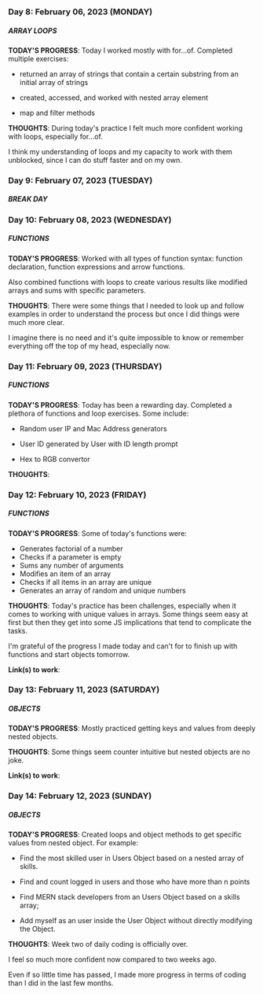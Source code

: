 ### Day 8: February 06, 2023 (MONDAY)

##### ARRAY LOOPS

**TODAY'S PROGRESS**: Today I worked mostly with for...of. Completed multiple exercises:

- returned an array of strings that contain a certain substring from an initial array of strings

- created, accessed, and worked with nested array element

- map and filter methods

**THOUGHTS**: During today's practice I felt much more confident working with loops, especially for...of.

I think my understanding of loops and my capacity to work with them unblocked, since I can do stuff faster and on my own.

### Day 9: February 07, 2023 (TUESDAY)

##### BREAK DAY

### Day 10: February 08, 2023 (WEDNESDAY)

##### FUNCTIONS

**TODAY'S PROGRESS**: Worked with all types of function syntax: function declaration, function expressions and arrow functions.

Also combined functions with loops to create various results like modified arrays and sums with specific parameters.

**THOUGHTS**: There were some things that I needed to look up and follow examples in order to understand the process but once I did things were much more clear.

I imagine there is no need and it's quite impossible to know or remember everything off the top of my head, especially now.

### Day 11: February 09, 2023 (THURSDAY)

##### FUNCTIONS

**TODAY'S PROGRESS**: Today has been a rewarding day. Completed a plethora of functions and loop exercises. Some include:

- Random user IP and Mac Address generators

- User ID generated by User with ID length prompt

- Hex to RGB convertor

**THOUGHTS**:

### Day 12: February 10, 2023 (FRIDAY)

##### FUNCTIONS

**TODAY'S PROGRESS**: Some of today's functions were:

- Generates factorial of a number
- Checks if a parameter is empty
- Sums any number of arguments
- Modifies an item of an array
- Checks if all items in an array are unique
- Generates an array of random and unique numbers

**THOUGHTS**: Today's practice has been challenges, especially when it comes to working with unique values in arrays. Some things seem easy at first but then they get into some JS implications that tend to complicate the tasks.

I'm grateful of the progress I made today and can't for to finish up with functions and start objects tomorrow.

**Link(s) to work**: []()

### Day 13: February 11, 2023 (SATURDAY)

##### OBJECTS

**TODAY'S PROGRESS**: Mostly practiced getting keys and values from deeply nested objects.

**THOUGHTS**: Some things seem counter intuitive but nested objects are no joke.

**Link(s) to work**: []()

### Day 14: February 12, 2023 (SUNDAY)

##### OBJECTS

**TODAY'S PROGRESS**: Created loops and object methods to get specific values from nested object. For example:

- Find the most skilled user in Users Object based on a nested array of skills.

- Find and count logged in users and those who have more than n points

- Find MERN stack developers from an Users Object based on a skills array;

- Add myself as an user inside the User Object without directly modifying the Object.

**THOUGHTS**: Week two of daily coding is officially over.

I feel so much more confident now compared to two weeks ago.

Even if so little time has passed, I made more progress in terms of coding than I did in the last few months.
